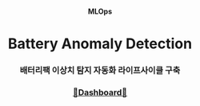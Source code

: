 <h4 align='center'> MLOps </h4>

<h1 align='center'> Battery Anomaly Detection  </h1>

<h3 align='center'> 배터리팩 이상치 탐지 자동화 라이프사이클 구축 </h3>

<h3 align='center'> <a href="https://battery-anomaly-detection.streamlit.app">🪫Dashboard🔋</h3>
